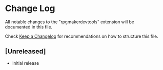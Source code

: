 # Change Log

All notable changes to the "rpgmakerdevtools" extension will be documented in this file.

Check [Keep a Changelog](http://keepachangelog.com/) for recommendations on how to structure this file.

## [Unreleased]

- Initial release